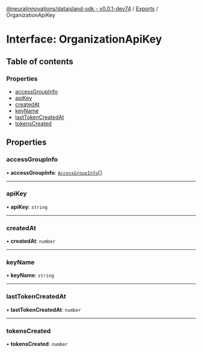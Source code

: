 [@neuralinnovations/dataisland-sdk - v0.0.1-dev74](../../README.md) / [Exports](../modules.md) / OrganizationApiKey

# Interface: OrganizationApiKey

## Table of contents

### Properties

- [accessGroupInfo](OrganizationApiKey.md#accessgroupinfo)
- [apiKey](OrganizationApiKey.md#apikey)
- [createdAt](OrganizationApiKey.md#createdat)
- [keyName](OrganizationApiKey.md#keyname)
- [lastTokenCreatedAt](OrganizationApiKey.md#lasttokencreatedat)
- [tokensCreated](OrganizationApiKey.md#tokenscreated)

## Properties

### accessGroupInfo

• **accessGroupInfo**: [`AccessGroupInfo`](AccessGroupInfo.md)[]

___

### apiKey

• **apiKey**: `string`

___

### createdAt

• **createdAt**: `number`

___

### keyName

• **keyName**: `string`

___

### lastTokenCreatedAt

• **lastTokenCreatedAt**: `number`

___

### tokensCreated

• **tokensCreated**: `number`
